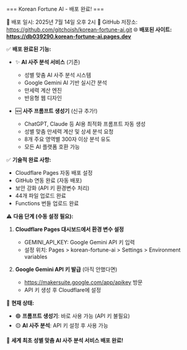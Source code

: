 === Korean Fortune AI - 배포 완료! ===

📅 배포 일시: 2025년 7월 14일 오후 2시
🔗 GitHub 저장소: https://github.com/gitchoish/korean-fortune-ai.git
🌐 **배포된 사이트: https://db039290.korean-fortune-ai.pages.dev**

✅ **배포 완료된 기능:**
- ✨ **AI 사주 분석 서비스** (기존)
  - 성별 맞춤 AI 사주 분석 시스템
  - Google Gemini AI 기반 실시간 분석
  - 만세력 계산 엔진
  - 반응형 웹 디자인

- 🆕 **사주 프롬프트 생성기** (신규 추가!)
  - ChatGPT, Claude 등 AI용 최적화 프롬프트 자동 생성
  - 성별 맞춤 만세력 계산 및 상세 분석 요청
  - 8개 주요 영역별 300자 이상 분석 유도
  - 모든 AI 플랫폼 호환 가능

✅ **기술적 완료 사항:**
- Cloudflare Pages 자동 배포 설정
- GitHub 연동 완료 (자동 배포)
- 보안 강화 (API 키 환경변수 처리)
- 44개 파일 업로드 완료
- Functions 번들 업로드 완료

⚠️ **다음 단계 (수동 설정 필요):**
1. **Cloudflare Pages 대시보드에서 환경 변수 설정**
   - GEMINI_API_KEY: Google Gemini API 키 입력
   - 설정 위치: Pages > korean-fortune-ai > Settings > Environment variables

2. **Google Gemini API 키 발급** (아직 안했다면)
   - https://makersuite.google.com/app/apikey 방문
   - API 키 생성 후 Cloudflare에 설정

🎯 **현재 상태:**
- 🟢 **프롬프트 생성기**: 바로 사용 가능 (API 키 불필요)
- 🟡 **AI 사주 분석**: API 키 설정 후 사용 가능

🚀 **세계 최초 성별 맞춤 AI 사주 분석 서비스 배포 완료!**
